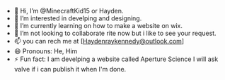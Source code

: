- 👋 Hi, I’m @MinecraftKid15 or Hayden.
- 👀 I’m interested in develping and designing.
- 🌱 I’m currently learning on how to make a website on wix.
- 💞️ I’m not looking to collaborate rite now but i like to see your request.
- 📫 you can rech me at [Haydenraykennedy@outlook.com]
- 😄 Pronouns: He, Him
- ⚡ Fun fact: I am develping a website called Aperture Science I will ask valve if i can publish it when I'm done.

<!---
MinecraftKid15/MinecraftKid15 is a ✨ special ✨ repository because its `README.md` (this file) appears on your GitHub profile.
You can click the Preview link to take a look at your changes.
--->
